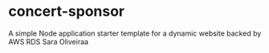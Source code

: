 # concert-sponsor
A simple Node application starter template for a dynamic website backed by AWS RDS
Sara Oliveiraa
